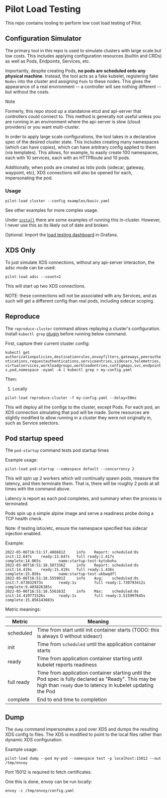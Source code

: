 # Pilot Load Testing

This repo contains tooling to perform low cost load testing of Pilot.

## Configuration Simulator

The primary tool in this repo is used to simulate clusters with large scale but low costs.
This includes applying configuration resources (builtin and CRDs) as well as Pods, Endpoints, Services, etc.

Importantly, despite creating Pods, **no pods are scheduled onto any physical machine**.
Instead, the tool acts as a fake kubelet, registering fake `Nodes` into the cluster and assigning `Pods` to these nodes.
This gives the appearance of a real environment -- a controller will see nothing different -- but without the costs.

> [!NOTE]
> Formerly, this repo stood up a standalone etcd and api-server that controllers could connect to.
> This method is generally not useful unless you are running in an environment where the api-server is slow (cloud providers)
> or you want multi-cluster.

In order to apply large scale configurations, the tool takes in a declarative spec of the desired cluster state.
This includes creating many namespaces (which can have copies), which can have arbitrary config applied to them (via templates).
This allows, for example, to easily create 100 namespaces, each with 10 services, each with an HTTPRoute and 10 pods.

Additionally, when pods are created as Istio pods (sidecar, gateway, waypoint, etc), XDS connections will also be opened for each,
impersonating the pod.

### Usage

```shell
pilot-load cluster --config examples/basic.yaml
```

See other examples for more complex usage.

Under [`install`](./install) there are some examples of running this in-cluster.
However, I never use this so its likely out of date and broken.

Optional: Import the [load testing dashboard](./install/dashboard.json) in Grafana.

## XDS Only

To just simulate XDS connections, without any api-server interaction, the adsc mode can be used:

```shell script
pilot-load adsc --count=2
```

This will start up two XDS connections.

NOTE: these connections will not be associated with any Services, and as such will get a different config than real pods, including sidecar scoping.

## Reproduce

The `reproduce-cluster` command allows replaying a cluster's configuration. Install `kubectl grep`
[plugin](https://github.com/howardjohn/kubectl-grep) before running below command.

First, capture their current cluster config: 

`kubectl get authorizationpolicies,destinationrules,envoyfilters,gateways,peerauthentications,requestauthentications,serviceentries,sidecars,telemetries,virtualservices,workloadgroups,workloadentries,configmaps,svc,endpoints,pod,namespace -oyaml -A | kubectl grep > my-config.yaml`

Then:

1. Locally

```shell script
pilot-load reproduce-cluster -f my-config.yaml --delay=50ms
```

This will deploy all the configs to the cluster, except Pods. For each pod, an XDS connection simulating that pod will be made.
Some resources are slightly modified to allow running in a cluster they were not originally in, such as Service selectors.

## Pod startup speed

The `pod-startup` command tests pod startup times

Example usage:

```shell script
pilot-load pod-startup --namespace default --concurrency 2
```

This will spin up 2 workers which will continually spawn pods, measure the latency, and then terminate them.
That is, there will be roughly 2 pods at all times with the command above.

Latency is report as each pod completes, and summary when the process is terminated.

Pods spin up a simple alpine image and serve a readiness probe doing a TCP health check.

Note: if testing Istio/etc, ensure the namespace specified has sidecar injection enabled.

Example:
```
2022-05-06T16:51:17.486681Z     info    Report: scheduled:0s    init:12.647s    ready:13.647s   full ready:1.417s       complete:14.065s        name:startup-test-kytobohu
2022-05-06T16:51:18.507336Z     info    Report: scheduled:0s    init:14.419s    ready:15.419s   full ready:1.436s       complete:15.856s        name:startup-test-ukbwqdfl
2022-05-06T16:51:18.555901Z     info    Avg:    scheduled:0s    init:7.673032973s       ready:1s        full ready:1.730793412s complete:9.403826385s
2022-05-06T16:51:18.556263Z     info    Max:    scheduled:0s    init:14.419771526s      ready:1s        full ready:3.515997645s complete:15.856143083s
```

Metric meanings:

| Metric     | Meaning                                                                                                                                                            |
|------------|--------------------------------------------------------------------------------------------------------------------------------------------------------------------|
| scheduled  | Time from start until init container starts (TODO: this is always 0 without sideacr)                                                                               |
| init       | Time from `scheduled` until the application container starts                                                                                                       |
| ready      | Time from application container starting until kubelet reports readiness                                                                                           |
| full ready | Time from application container starting until the Pod spec is fully declared as "Ready". This may be high than `ready` due to latency in kubelet updating the Pod |
| complete   | End to end time to completion                                                                                                                                      |

## Dump

The `dump` command impersonates a pod over XDS and dumps the resulting XDS config to files.
The XDS is modified to point to the local files rather than dynamic XDS configuration.

Example usage:

```shell script
pilot-load dump --pod my-pod --namespace test -p localhost:15012 --out /tmp/envoy
```

Port 15012 is required to fetch certificates.

One this is done, envoy can be run locally:

```shell script
envoy -c /tmp/envoy/config.yaml
```
